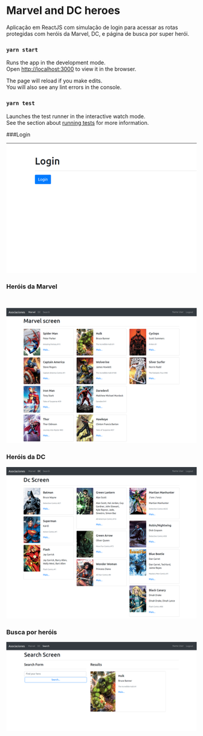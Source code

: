 # Marvel and DC heroes

Aplicação em ReactJS com simulação de login para acessar as rotas protegidas com heróis da Marvel, DC, e página de busca por super herói.  


### `yarn start`

Runs the app in the development mode.\
Open [http://localhost:3000](http://localhost:3000) to view it in the browser.

The page will reload if you make edits.\
You will also see any lint errors in the console.

### `yarn test`

Launches the test runner in the interactive watch mode.\
See the section about [running tests](https://facebook.github.io/create-react-app/docs/running-tests) for more information.


###Login
<br/>

![Alt text](./public/assets/img/docs/login.png?raw=true "Page Login")

### Heróis da Marvel
<br />

![Alt text](./public/assets/img/docs/pg-heroes-marvel.png?raw=true "Marvel heroes")

### Heróis da DC
![Alt text](./public/assets/img/docs/pg-heroes-dc.png?raw=true "DC heroes")

### Busca por heróis
![Alt text](./public/assets/img/docs/busca.png?raw=true "Search heroes")





